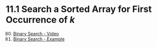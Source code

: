 # 11.1 Search a Sorted Array for First Occurrence of *k*

80. [Binary Search - Video](https://www.youtube.com/watch?v=DE-ye0t0oxE)
81. [Binary Search - Example](https://www.geeksforgeeks.org/python-program-for-binary-search/)
